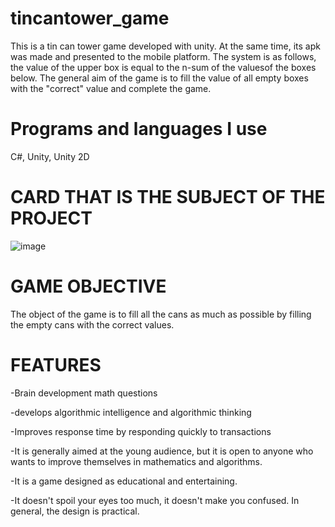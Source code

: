 # tincantower_game
 This is a tin can tower game developed with unity. At the same time, its apk was made and presented to the mobile platform. The system is as follows, the value of the upper box is equal to the n-sum of the valuesof the boxes below. 
 The general aim of the game is to fill the value of all empty boxes with the "correct" value and complete the game.

 
# Programs and languages I use 
C#, Unity, Unity 2D

# CARD THAT IS THE SUBJECT OF THE PROJECT
![image](https://github.com/usamegl/tincantower_game/assets/65500764/770dae85-083a-417a-8c8c-13c50e68c3eb)


# GAME OBJECTIVE
The object of the game is to fill all the cans as much as possible by filling the empty cans with the correct values.

# FEATURES

-Brain development math questions

-develops algorithmic intelligence and algorithmic thinking

-Improves response time by responding quickly to transactions

-It is generally aimed at the young audience, but it is open to anyone who wants to improve themselves in mathematics and algorithms.

-It is a game designed as educational and entertaining.

-It doesn't spoil your eyes too much, it doesn't make you confused. In general, the design is practical.






